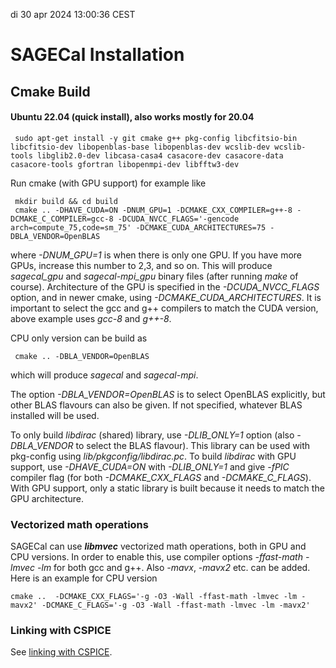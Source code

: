 di 30 apr 2024 13:00:36 CEST
# SAGECal Installation

## Cmake Build
#### Ubuntu 22.04 (quick install), also works mostly for 20.04
```
 sudo apt-get install -y git cmake g++ pkg-config libcfitsio-bin libcfitsio-dev libopenblas-base libopenblas-dev wcslib-dev wcslib-tools libglib2.0-dev libcasa-casa4 casacore-dev casacore-data casacore-tools gfortran libopenmpi-dev libfftw3-dev

```
Run cmake (with GPU support) for example like
```
 mkdir build && cd build
 cmake .. -DHAVE_CUDA=ON -DNUM_GPU=1 -DCMAKE_CXX_COMPILER=g++-8 -DCMAKE_C_COMPILER=gcc-8 -DCUDA_NVCC_FLAGS='-gencode arch=compute_75,code=sm_75' -DCMAKE_CUDA_ARCHITECTURES=75 -DBLA_VENDOR=OpenBLAS
```
where *-DNUM_GPU=1* is when there is only one GPU. If you have more GPUs, increase this number to 2,3, and so on. This will produce *sagecal_gpu* and *sagecal-mpi_gpu* binary files (after running *make* of course). Architecture of the GPU is specified in the *-DCUDA_NVCC_FLAGS* option, and in newer cmake, using *-DCMAKE_CUDA_ARCHITECTURES*. It is important to select the gcc and g++ compilers to match the CUDA version, above example uses *gcc-8* and *g++-8*.

CPU only version can be build as
```
 cmake .. -DBLA_VENDOR=OpenBLAS
```
which will produce *sagecal* and *sagecal-mpi*.

The option *-DBLA_VENDOR=OpenBLAS* is to select OpenBLAS explicitly, but other BLAS  flavours can also be given. If not specified, whatever BLAS installed will be used.


To only build *libdirac* (shared) library, use *-DLIB_ONLY=1* option (also *-DBLA_VENDOR* to select the BLAS flavour). This library can be used with pkg-config using *lib/pkgconfig/libdirac.pc*. To build *libdirac* with GPU support, use *-DHAVE_CUDA=ON* with *-DLIB_ONLY=1* and give *-fPIC* compiler flag (for both *-DCMAKE_CXX_FLAGS* and *-DCMAKE_C_FLAGS*). With GPU support, only a static library is built because it needs to match the GPU architecture.

### Vectorized math operations
SAGECal can use ***libmvec*** vectorized math operations, both in GPU and CPU versions. In order to enable this, use compiler options *-ffast-math -lmvec -lm* for both gcc and g++. Also *-mavx*, *-mavx2* etc. can be added. Here is an example for CPU version

```
cmake ..  -DCMAKE_CXX_FLAGS='-g -O3 -Wall -ffast-math -lmvec -lm -mavx2' -DCMAKE_C_FLAGS='-g -O3 -Wall -ffast-math -lmvec -lm -mavx2' 
```


### Linking with CSPICE
See [linking with CSPICE](https://github.com/nlesc-dirac/sagecal/blob/cspice/scripts/CSPICE/README.md).
